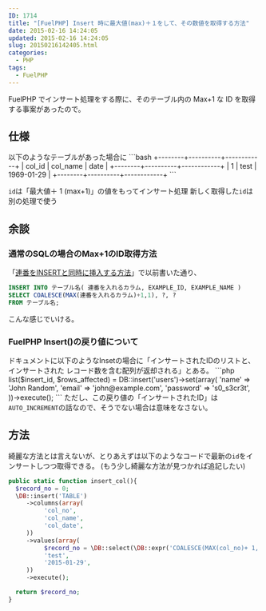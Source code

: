 ```yaml
---
ID: 1714
title: "[FuelPHP] Insert 時に最大値(max)＋１をして、その数値を取得する方法"
date: 2015-02-16 14:24:05
updated: 2015-02-16 14:24:05
slug: 20150216142405.html
categories:
  - PHP
tags:
  - FuelPHP
---
```


FuelPHP でインサート処理をする際に、そのテーブル内の Max+1 な ID を取得する事案があったので。

<!--more-->
<h2>仕様</h2>
以下のようなテーブルがあった場合に
```bash
+--------+----------+------------+
| col_id | col_name | date       |
+--------+----------+------------+
| 1      | test     | 1969-01-29 |
+--------+----------+------------+
```

<code>id</code>は「最大値＋ 1 (max+1)」の値をもってインサート処理
新しく取得した<code>id</code>は別の処理で使う

<h2>余談</h2>
<h3>通常のSQLの場合のMax+1のID取得方法</h3>
「<a href="https://b.0218.jp/20121112133354.html">連番をINSERTと同時に挿入する方法</a>」で以前書いた通り、

```sql
INSERT INTO テーブル名( 連番を入れるカラム, EXAMPLE_ID, EXAMPLE_NAME )
SELECT COALESCE(MAX(連番を入れるカラム)+1,1), ?, ?
FROM テーブル名;
```

こんな感じでいける。

<h3>FuelPHP Insert()の戻り値について</h3>
ドキュメントに以下のようなInsetの場合に「インサートされたIDのリストと、インサートされた レコード数を含む配列が返却される」とある。
```php
list($insert_id, $rows_affected) = DB::insert('users')->set(array(
    'name' => 'John Random',
    'email' => 'john@example.com',
    'password' => 's0_s3cr3t',
))->execute();
```
ただし、この戻り値の「インサートされたID」は<code>AUTO_INCREMENT</code>の話なので、そうでない場合は意味をなさない。

<h2>方法</h2>
綺麗な方法とは言えないが、とりあえずは以下のようなコードで最新の<code>id</code>をインサートしつつ取得できる。
<span class="text-muted">(もう少し綺麗な方法が見つかれば追記したい)</span>

```php
public static function insert_col(){
  $record_no = 0;
  \DB::insert('TABLE')
     ->columns(array(
          'col_no',
          'col_name',
          'col_date',
     ))
     ->values(array(
          $record_no = \DB::select(\DB::expr('COALESCE(MAX(col_no)+ 1, 1) as max_plus'))->from('TABLE')->execute()->current()['max_plus'],
          'test',
          '2015-01-29',
     ))
     ->execute();

  return $record_no;
}
```
